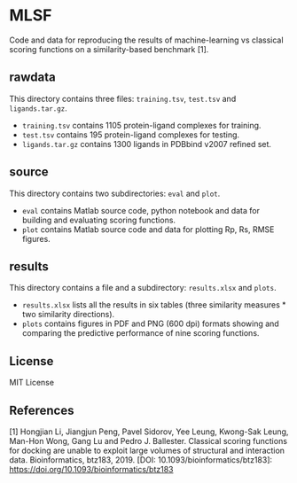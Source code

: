 # MLSF
Code and data for reproducing the results of machine-learning vs classical scoring functions on a similarity-based benchmark [1].

## rawdata
This directory contains three files: `training.tsv`, `test.tsv` and `ligands.tar.gz`.
* `training.tsv` contains 1105 protein-ligand complexes for training.
* `test.tsv` contains 195 protein-ligand complexes for testing.
* `ligands.tar.gz` contains 1300 ligands in PDBbind v2007 refined set.

## source
This directory contains two subdirectories: `eval` and `plot`.
* `eval` contains Matlab source code, python notebook and data for building and evaluating scoring functions.
* `plot` contains Matlab source code and data for plotting Rp, Rs, RMSE figures.

## results
This directory contains a file and a subdirectory: `results.xlsx` and `plots`.
* `results.xlsx` lists all the results in six tables (three similarity measures * two similarity directions).
* `plots` contains figures in PDF and PNG (600 dpi) formats showing and comparing the predictive performance of nine scoring functions.

## License
MIT License

## References
[1] Hongjian Li, Jiangjun Peng, Pavel Sidorov, Yee Leung, Kwong-Sak Leung, Man-Hon Wong, Gang Lu and Pedro J. Ballester. Classical scoring functions for docking are unable to exploit large volumes of structural and interaction data. Bioinformatics, btz183, 2019. [DOI: 10.1093/bioinformatics/btz183]: https://doi.org/10.1093/bioinformatics/btz183
